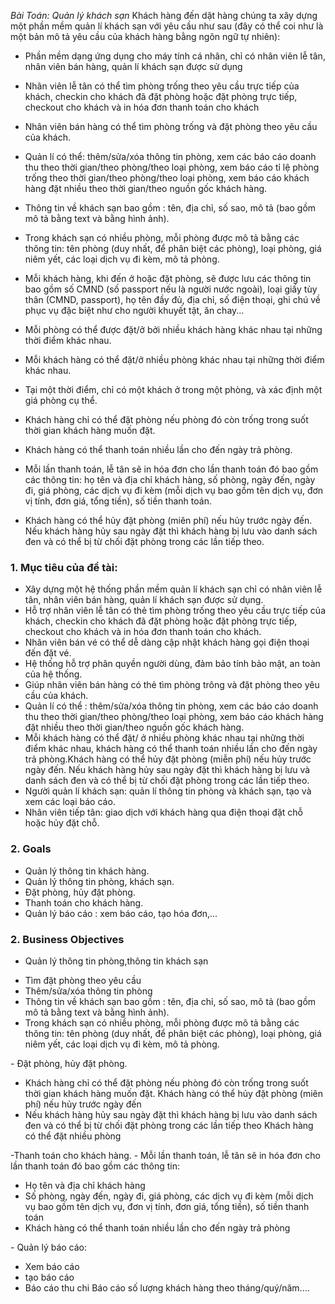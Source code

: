 *Bài Toán: Quản lý khách sạn*
Khách hàng đến dặt hàng chúng ta xây dựng một phần mềm quản lí khách sạn với yêu cầu như sau (đây có thể coi như là một bản mô tả yêu cầu của khách hàng bằng ngôn ngữ tự nhiên):

- Phần mềm dạng ứng dụng cho máy tính cá nhân, chỉ có nhân viên lễ tân, nhân viên bán hàng, quản lí khách sạn được sử dụng

- Nhân viên lễ tân có thể tìm phòng trống theo yêu cầu trực tiếp của khách, checkin cho khách đã đặt phòng hoặc đặt phòng trực tiếp, checkout cho khách và in hóa đơn thanh toán cho khách

- Nhân viên bán hàng có thể tìm phòng trống và đặt phòng theo yêu cầu của khách.

- Quản lí có thể: thêm/sửa/xóa thông tin phòng, xem các báo cáo doanh thu theo thời gian/theo phòng/theo loại phòng, xem báo cáo tỉ lệ phòng trống theo thời gian/theo phòng/theo loại phòng, xem báo cáo khách hàng đặt nhiều theo thời gian/theo nguồn gốc khách hàng.

- Thông tin về khách sạn bao gồm : tên, địa chỉ, số sao, mô tả (bao gồm mô tả bằng text và bằng hình ảnh).

- Trong khách sạn có nhiều phòng, mỗi phòng được mô tả bằng các thông tin: tên phòng (duy nhất, để phân biệt các phòng), loại phòng, giá niêm yết, các loại dịch vụ đi kèm, mô tả phòng.

- Mỗi khách hàng, khi đến ở hoặc đặt phòng, sẽ được lưu các thông tin bao gồm số CMND (số passport nếu là người nước ngoài), loại giấy tùy thân (CMND, passport), họ tên đầy đủ, địa chỉ, số điện thoại, ghi chú về phục vụ đặc biệt như cho người khuyết tật, ăn chay...

- Mỗi phòng có thể được đặt/ở bởi nhiều khách hàng khác nhau tại những thời điểm khác nhau.

- Mỗi khách hàng có thể đặt/ở nhiều phòng khác nhau tại những thời điểm khác nhau.

- Tại một thời điểm, chỉ có một khách ở trong một phòng, và xác định một giá phòng cụ thể.

- Khách hàng chỉ có thể đặt phòng nếu phòng đó còn trống trong suốt thời gian khách hàng muốn đặt.

- Khách hàng có thể thanh toán nhiều lần cho đến ngày trả phòng.

- Mỗi lần thanh toán, lễ tân sẽ in hóa đơn cho lần thanh toán đó bao gồm các thông tin: họ tên và địa chỉ khách hàng, số phòng, ngày đến, ngày đi, giá phòng, các dịch vụ đi kèm (mỗi dịch vụ bao gồm tên dịch vụ, đơn vị tính, đơn giá, tổng tiền), số tiền thanh toán.

- Khách hàng có thể hủy đặt phòng (miên phí) nếu hủy trước ngày đến. Nếu khách hàng hủy sau ngày đặt thì khách hàng bị lưu vào danh sách đen và có thể bị từ chối đặt phòng trong các lần tiếp theo.
### 1. Mục tiêu của đề tài:
- Xây dựng một hệ thống phần mềm quản lí khách sạn chỉ có nhân viên lễ tân, nhân viên bán hàng, quản lí khách sạn được sử dụng.
- Hỗ trợ nhân viên lễ tân có thẻ tìm phòng trống theo yêu cầu trực tiếp của khách, checkin cho khách đã đặt phòng hoặc đặt phòng trực tiếp, checkout cho khách và in hóa đơn thanh toán cho khách.
-	Nhân viên bán vé có thể dễ dàng cập nhật khách hàng gọi điện thoại đến đặt vé.
-	Hệ thống hỗ trợ phân quyền người dùng, đảm bảo tính bảo mật, an toàn của hệ thống.
-	Giúp nhân viên bán hàng có thẻ tìm phòng trông và đặt phòng theo yêu cầu của khách.
- Quản lí có thể : thêm/sửa/xóa thông tin phòng, xem các báo cáo doanh thu theo thời gian/theo phòng/theo loại phòng, xem báo cáo khách hàng đặt nhiều theo thời gian/theo nguồn gốc khách hàng.
- Mỗi khách hàng có thể đặt/ ở nhiều phòng khác nhau tại những thời điểm khác nhau, khách hàng có thể thanh toán nhiều lần cho đến ngày trả phòng.Khách hàng có thể hủy đặt phòng (miễn phí) nếu hủy trước ngày đến. Nếu khách hàng hủy sau ngày đặt thì khách hàng bị lưu và danh sách đen và có thể bị từ chối đặt phòng trong các lần tiếp theo.
- Người quản lí khách sạn: quản lí thông tin phòng và khách sạn, tạo và xem các loại báo cáo.
- Nhân viên tiếp tân: giao dịch với khách hàng qua điện thoại đặt chỗ hoặc hủy đặt chỗ. 
### 2. Goals
- Quản lý thông tin khách hàng.
- Quản lý thông tin phòng, khách sạn.
- Đặt phòng, hủy đặt phòng.
- Thanh toán cho khách hàng.
- Quản lý báo cáo : xem báo cáo, tạo hóa đơn,...
### 2. Business Objectives
- Quản lý thông tin phòng,thông tin khách sạn
 <ul>
  <li>Tìm đặt phòng theo yêu cầu</li>
  <li>Thêm/sửa/xóa thông tin phòng</li>
  <li>Thông tin về khách sạn bao gồm : tên, địa chỉ, số sao, mô tả (bao gồm mô tả bằng text và bằng hình ảnh). </li>
  <li> Trong khách sạn có nhiều phòng, mỗi phòng được mô tả bằng các thông tin: tên phòng (duy nhất, để phân biệt các phòng), loại phòng, giá niêm yết, các loại dịch vụ đi kèm, mô tả phòng.</li>
  </ul>
  - Đặt phòng, hủy đặt phòng.
 <ul>
  <li>Khách hàng chỉ có thể đặt phòng nếu phòng đó còn trống trong suốt thời gian khách hàng muốn đặt. Khách hàng có thể hủy đặt phòng (miên phí) nếu hủy trước ngày đến</li>
  <li>Nếu khách hàng hủy sau ngày đặt thì khách hàng bị lưu vào danh sách đen và có thể bị từ chối đặt phòng trong các lần tiếp theo Khách hàng có thể đặt nhiều phòng</li>
  </ul>
  </ul>
-Thanh toán cho khách hàng.
- Mỗi lần thanh toán, lễ tân sẽ in hóa đơn cho lần thanh toán đó bao gồm các thông tin:
 <ul>
  <li>Họ tên và địa chỉ khách hàng</li>
  <li>Số phòng, ngày đến, ngày đi, giá phòng, các dịch vụ đi kèm (mỗi dịch vụ bao gồm tên dịch vụ, đơn vị tính, đơn giá, tổng tiền), số tiền thanh toán</li>
  <li>Khách hàng có thể thanh toán nhiều lần cho đến ngày trả phòng</li>
  </ul>
 - Quản lý báo cáo:
  <ul>
  <li>Xem báo cáo</li>
  <li> tạo báo cáo</li>
  <li>Báo cáo thu chi Báo cáo số lượng khách hàng theo tháng/quý/năm....</li>
  </ul>
  
